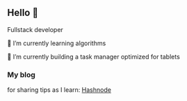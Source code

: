 ## Hello 👋

Fullstack developer

🌱 I’m currently learning algorithms

🔭 I’m currently building a task manager optimized for tablets

### My blog 
for sharing tips as I learn:
[Hashnode](https://hashnode.com/@tinaxgao)

<!--
**tinaxgao/tinaxgao** is a ✨ _special_ ✨ repository because its `README.md` (this file) appears on your GitHub profile.

Here are some ideas to get you started:

- 🔭 I’m currently working on ...
- 👯 I’m looking to collaborate on ...
- 🤔 I’m looking for help with ...
- 💬 Ask me about ...
- 📫 How to reach me: ...
- 😄 Pronouns: ...
- ⚡ Fun fact: ...
-->
